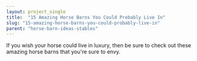 ```yaml
---
layout: project_single
title:  "15 Amazing Horse Barns You Could Probably Live In"
slug: "15-amazing-horse-barns-you-could-probably-live-in"
parent: "horse-barn-ideas-stables"
---
```

If you wish your horse could live in luxury, then be sure to check out these amazing horse barns that you're sure to envy.
